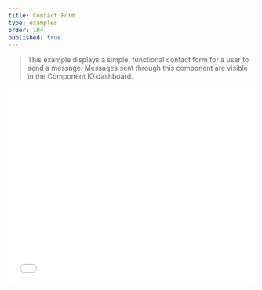 ```yaml
---
title: Contact Form
type: examples
order: 104
published: true
---
```


> This example displays a simple, functional contact form for a user to send a message. Messages sent through this component are visible in the Component IO dashboard.

<iframe width="100%" height="400" src="//jsfiddle.net/component/jfjg8yep/embedded/result,html,js,css/" allowfullscreen="allowfullscreen" frameborder="0"></iframe>
